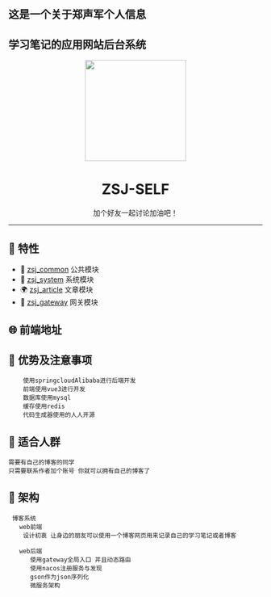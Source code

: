 ## 这是一个关于郑声军个人信息
## 学习笔记的应用网站后台系统
<div>
<div align="center"><img width="200" height="200" src="https://edu-zsj-1010.oss-cn-beijing.aliyuncs.com/image/jun.jpg"/>
<h1> ZSJ-SELF</h1>
<p>加个好友一起讨论加油吧！</p>
</div>


---

## 🎉 特性

- 💪 [zsj_common](zsj_common)  公共模块
- 💅 [zsj_system](zsj_system)   系统模块
- 🌍 [zsj_article](zsj_article) 文章模块
- 👏 [zsj_gateway](zsj_gateway) 网关模块


## 🌐 前端地址


## 📌 优势及注意事项

```
    使用springcloudAlibaba进行后端开发
    前端使用vue3进行开发
    数据库使用mysql
    缓存使用redis
    代码生成器使用的人人开源
```

## 💚 适合人群
    需要有自己的博客的同学
    只需要联系作者加个账号 你就可以拥有自己的博客了
## 💚 架构
~~~
 博客系统
   web前端
    设计初衷 让身边的朋友可以使用一个博客网页用来记录自己的学习笔记或者博客
        
   web后端
      使用gateway全局入口 并且动态路由
      使用nacos注册服务与发现
      gson作为json序列化
      微服务架构
   
~~~


